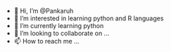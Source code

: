 - 👋 Hi, I’m @Pankaruh
- 👀 I’m interested in learning python and R languages
- 🌱 I’m currently learning python
- 💞️ I’m looking to collaborate on ...
- 📫 How to reach me ...

<!---
Pankaruh/Pankaruh is a ✨ special ✨ repository because its `README.md` (this file) appears on your GitHub profile.
You can click the Preview link to take a look at your changes.
--->
